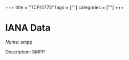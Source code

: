 +++
title = "TCP/2775"
tags = [""]
categories = [""]
+++

# IANA Data

_Name:_ smpp

_Description:_ SMPP

